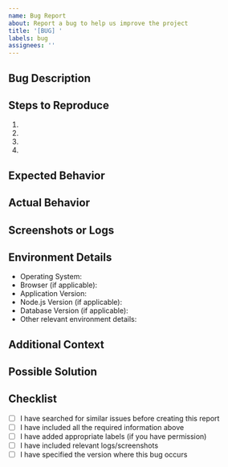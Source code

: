 ```yaml
---
name: Bug Report
about: Report a bug to help us improve the project
title: '[BUG] '
labels: bug
assignees: ''
---
```


<!-- 
This template helps ensure all necessary information is provided for effective bug resolution.
Addressing requirement: Bug Reporting Standardization
-->

## Bug Description
<!-- Provide a clear and concise description of what the bug is -->

## Steps to Reproduce
<!-- List detailed steps to reproduce the behavior -->
1. 
2. 
3. 
4. 

## Expected Behavior
<!-- Describe what you expected to happen -->

## Actual Behavior
<!-- Describe what actually happened -->
<!-- Include any error messages, stack traces, or unexpected behavior -->

## Screenshots or Logs
<!-- 
If applicable, add screenshots or logs to help explain your problem.
Please use code blocks (```) for log outputs.
-->

## Environment Details
<!-- Please complete the following information -->
- Operating System: 
- Browser (if applicable): 
- Application Version: 
- Node.js Version (if applicable): 
- Database Version (if applicable): 
- Other relevant environment details:

## Additional Context
<!-- 
Add any other context about the problem here:
- Related issues or PRs
- Recent changes that might be related
- Workarounds you've tried
- Impact and severity of the bug
- Frequency of occurrence
-->

## Possible Solution
<!-- Optional: If you have any ideas about how to fix this bug, please describe them here -->

## Checklist
<!-- Please check all applicable items before submitting -->
- [ ] I have searched for similar issues before creating this report
- [ ] I have included all the required information above
- [ ] I have added appropriate labels (if you have permission)
- [ ] I have included relevant logs/screenshots
- [ ] I have specified the version where this bug occurs